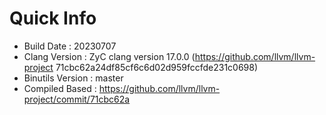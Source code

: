 # Quick Info
* Build Date : 20230707
* Clang Version : ZyC clang version 17.0.0 (https://github.com/llvm/llvm-project 71cbc62a24df85cf6c6d02d959fccfde231c0698)
* Binutils Version : master
* Compiled Based : https://github.com/llvm/llvm-project/commit/71cbc62a

